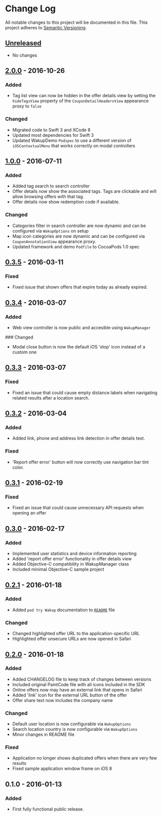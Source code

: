 # Change Log
All notable changes to this project will be documented in this file.
This project adheres to [Semantic Versioning](http://semver.org/).

## [Unreleased]
- No changes

## [2.0.0] - 2016-10-26
### Added
- Tag list view can now be hidden in the offer details view by setting the `hideTagsView` property of the `CouponDetailHeadersView` appearance proxy to `false`

### Changed
- Migrated code to Swift 3 and XCode 8
- Updated most dependencies for Swift 3
- Updated WakupDemo `Podspec` to use a different version of `iOSContextualMenu` that works correctly on modal controllers

## [1.0.0] - 2016-07-11
### Added
- Added tag search to search controller
- Offer details now show the associated tags. Tags are clickable and will allow browsing offers with that tag.
- Offer details now show redemption code if available.

### Changed
- Categories filter in search controller are now dynamic and can be configured via `WakupOptions` on setup
- Map icon categories are now dynamic and can be configured via `CouponAnnotationView` appearance proxy.
- Updated framework and demo `Podfile` to CocoaPods 1.0 spec

## [0.3.5] - 2016-03-11
### Fixed
- Fixed issue that shown offers that expire today as already expired.

## [0.3.4] - 2016-03-07
### Added
- Web view controller is now public and accesible using `WakupManager`

### Changed
- Modal close button is now the default iOS 'stop' icon instead of a custom one

## [0.3.3] - 2016-03-07
### Fixed
- Fixed an issue that could cause empty distance labels when navigating related results after a location search.

## [0.3.2] - 2016-03-04
### Added
- Added link, phone and address link detection in offer details text.

### Fixed
- 'Report offer error' button will now correctly use navigation bar tint color.

## [0.3.1] - 2016-02-19
### Fixed
- Fixed an issue that could cause unnecessary API requests when opening an offer

## [0.3.0] - 2016-02-17
### Added
- Implemented user statistics and device information reporting
- Added 'report offer error' functionality in offer details view
- Added Objective-C compatibility in WakupManager class
- Included minimal Objective-C sample project

## [0.2.1] - 2016-01-18
### Added
- Added `pod try Wakup` documentation to [`README`](https://github.com/Wakup/Wakup-iOS-SDK/blob/master/README.md) file

### Changed
- Changed highlighted offer URL to the application-specific URL
- Highlighted offer unsecure URLs are now opened in Safari

## [0.2.0] - 2016-01-18
### Added
- Added CHANGELOG file to keep track of changes between versions
- Included original PaintCode file with all icons included in the SDK
- Online offers now may have an external link that opens in Safari
- Added 'link' icon for the external URL button of the offer
- Offer share text now includes the company name

### Changed
- Default user location is now configurable via `WakupOptions`
- Search location country is now configurable via `WakupOptions`
- Minor changes in README file

### Fixed
- Application no longer shows duplicated offers when there are very few results
- Fixed sample application window frame on iOS 8


## 0.1.0 - 2016-01-13
### Added
- First fully functional public release.

[Unreleased]: https://github.com/Wakup/Wakup-iOS-SDK/compare/v2.0.0...HEAD
[2.0.0]: https://github.com/Wakup/Wakup-iOS-SDK/compare/v1.0.0...v2.0.0
[1.0.0]: https://github.com/Wakup/Wakup-iOS-SDK/compare/v0.3.5...v1.0.0
[0.3.5]: https://github.com/Wakup/Wakup-iOS-SDK/compare/v0.3.4...v0.3.5
[0.3.4]: https://github.com/Wakup/Wakup-iOS-SDK/compare/v0.3.3...v0.3.4
[0.3.3]: https://github.com/Wakup/Wakup-iOS-SDK/compare/v0.3.2...v0.3.3
[0.3.2]: https://github.com/Wakup/Wakup-iOS-SDK/compare/v0.3.1...v0.3.2
[0.3.1]: https://github.com/Wakup/Wakup-iOS-SDK/compare/v0.3.0...v0.3.1
[0.3.0]: https://github.com/Wakup/Wakup-iOS-SDK/compare/v0.2.1...v0.3.0
[0.2.1]: https://github.com/Wakup/Wakup-iOS-SDK/compare/v0.2.0...v0.2.1
[0.2.0]: https://github.com/Wakup/Wakup-iOS-SDK/compare/v0.1.0...v0.2.0